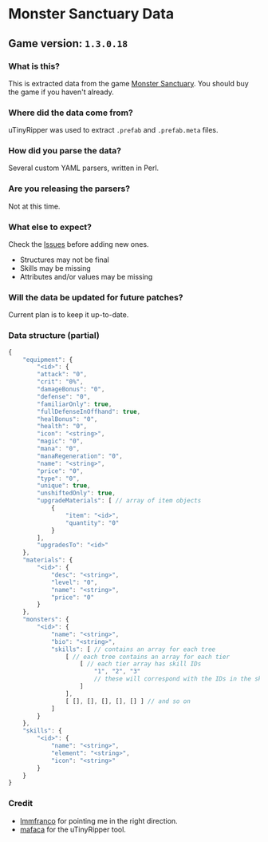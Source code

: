 # Monster Sanctuary Data
## Game version: `1.3.0.18`

### What is this?
This is extracted data from the game [Monster Sanctuary](https://monster-sanctuary.com/). You should buy the game if you haven't already.

### Where did the data come from?
uTinyRipper was used to extract `.prefab` and `.prefab.meta` files.

### How did you parse the data?
Several custom YAML parsers, written in Perl.

### Are you releasing the parsers?
Not at this time.

### What else to expect?
Check the [Issues](https://github.com/southpawgeek/monster-sanctuary-data/issues) before adding new ones.
* Structures may not be final
* Skills may be missing
* Attributes and/or values may be missing

### Will the data be updated for future patches?
Current plan is to keep it up-to-date. 


### Data structure (partial)
```js
{
    "equipment": {
        "<id>": {
        "attack": "0",
        "crit": "0%",
        "damageBonus": "0",
        "defense": "0",
        "familiarOnly": true,
        "fullDefenseInOffhand": true,
        "healBonus": "0",
        "health": "0",
        "icon": "<string>",
        "magic": "0",
        "mana": "0",
        "manaRegeneration": "0",
        "name": "<string>",
        "price": "0",
        "type": "0",
        "unique": true,
        "unshiftedOnly": true,
        "upgradeMaterials": [ // array of item objects
            {
                "item": "<id>",
                "quantity": "0"
            }
        ],
        "upgradesTo": "<id>"
    },
    "materials": {
        "<id>": {
            "desc": "<string>",
            "level": "0",
            "name": "<string>",
            "price": "0"
        }
    },
    "monsters": {
        "<id>": {
            "name": "<string>",
            "bio": "<string>",
            "skills": [ // contains an array for each tree
                [ // each tree contains an array for each tier
                    [ // each tier array has skill IDs
                        "1", "2", "3"
                        // these will correspond with the IDs in the skills structure
                    ]
                ],
                [ [], [], [], [], [] ] // and so on
            ]
        }
    },
    "skills": {
        "<id>": {
            "name": "<string>",
            "element": "<string>",
            "icon": "<string>"
        }
    }
}
```

### Credit
* [lmmfranco](https://github.com/lmmfranco/monster-sanctuary-exported-data) for pointing me in the right direction.
* [mafaca](https://github.com/mafaca/UtinyRipper) for the uTinyRipper tool.
